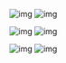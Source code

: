 ![img](https://github.com/Hi-Sen/React-Antd-demo-one/blob/master/src/img/rn1.jpg)  ![img](https://github.com/Hi-Sen/React-Antd-demo-one/blob/master/src/img/rn2.jpg)

![img](https://github.com/Hi-Sen/React-Antd-demo-one/blob/master/src/img/rn3.png)  ![img](https://github.com/Hi-Sen/React-Antd-demo-one/blob/master/src/img/rn4.png)

![img](https://github.com/Hi-Sen/React-Antd-demo-one/blob/master/src/img/rn5.png)  ![img](https://github.com/Hi-Sen/React-Antd-demo-one/blob/master/src/img/rn6.png)
